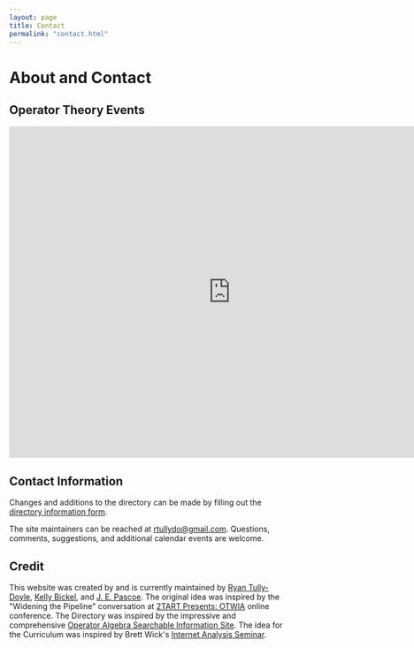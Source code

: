 ```yaml
---
layout: page
title: Contact
permalink: "contact.html"
---
```


# About and Contact

## Operator Theory Events

<iframe src="https://calendar.google.com/calendar/embed?src=operatortheory.info%40gmail.com&ctz=America%2FLos_Angeles" style="border: 0" width="800" height="600" frameborder="0" scrolling="no"></iframe>

## Contact Information

Changes and additions to the directory can be made by filling out the [directory information form][7].

The site maintainers can be reached at <rtullydo@gmail.com>. Questions, comments, suggestions, and additional calendar events are welcome.

[1]:<https://docs.google.com/forms/d/e/1FAIpQLSdxixksnI9NPWyUf-xM_be5Lmr8H_zig-sE77Fdk2fJStWiFw/viewform>

## Credit

This website was created by and is currently maintained by [Ryan Tully-Doyle][4], [Kelly Bickel][5], and [J. E. Pascoe][3]. The original idea was inspired by the "Widening the Pipeline" conversation at [2TART Presents: OTWIA][6] online conference. The Directory was inspired by the impressive and comprehensive [Operator Algebra Searchable Information Site][1]. The idea for the Curriculum was inspired by Brett Wick's [Internet Analysis Seminar][2]. 

[1]:<https://operatoralgebras.org>
[2]:<http://internetanalysisseminar.gatech.edu/about.html>
[3]:<https://people.clas.ufl.edu/pascoej/>
[4]:<https://rtullydo.github.io>
[5]:<https://www.bucknell.edu/fac-staff/kelly-bickel>
[6]:<https://people.clas.ufl.edu/pascoej/2tart-otwia/>
[7]:<https://forms.gle/9hDvMKW9HBs1GEM78>
